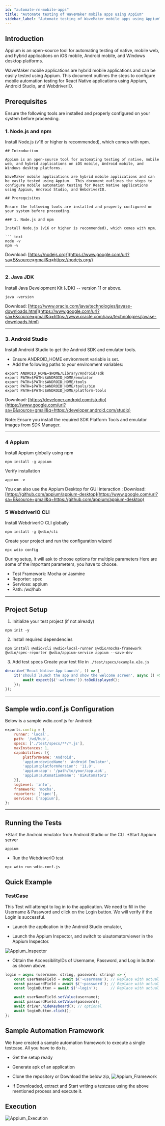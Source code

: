 ```yaml
---
id: "automate-rn-mobile-apps"
title: "Automate testing of WaveMaker mobile apps using Appium"
sidebar_label: "Automate testing of WaveMaker mobile apps using Appium"
---
```



## Introduction

Appium is an open-source tool for automating testing of native, mobile web, and hybrid applications on iOS mobile, Android mobile, and Windows desktop platforms.

WaveMaker mobile applications are hybrid mobile applications and can be easily tested using Appium.  This document outlines the steps to configure mobile automation testing for React Native applications using Appium, Android Studio, and WebdriverIO.

## Prerequisites

Ensure the following tools are installed and properly configured on your system before proceeding.

### 1\. Node.js and npm

Install Node.js (v16 or higher is recommended), which comes with npm.

```text
## Introduction

Appium is an open-source tool for automating testing of native, mobile web, and hybrid applications on iOS mobile, Android mobile, and Windows desktop platforms.

WaveMaker mobile applications are hybrid mobile applications and can be easily tested using Appium.  This document outlines the steps to configure mobile automation testing for React Native applications using Appium, Android Studio, and WebdriverIO.

## Prerequisites

Ensure the following tools are installed and properly configured on your system before proceeding.

### 1. Node.js and npm

Install Node.js (v16 or higher is recommended), which comes with npm.

``` text
node -v
npm -v
```

Download: [https://nodejs.org/](https://www.google.com/url?sa=E&source=gmail&q=https://nodejs.org/)

-----

### 2. Java JDK

Install Java Development Kit (JDK) -- version 11 or above.

```text
java -version
```

Download: [https://www.oracle.com/java/technologies/javase-downloads.html](https://www.google.com/url?sa=E&source=gmail&q=https://www.oracle.com/java/technologies/javase-downloads.html)

-----

### 3. Android Studio

Install Android Studio to get the Android SDK and emulator tools.

* Ensure ANDROID\_HOME environment variable is set.
* Add the following paths to your environment variables:

<!-- end list -->

```text
export ANDROID_HOME=$HOME/Library/Android/sdk
export PATH=$PATH:$ANDROID_HOME/emulator
export PATH=$PATH:$ANDROID_HOME/tools
export PATH=$PATH:$ANDROID_HOME/tools/bin
export PATH=$PATH:$ANDROID_HOME/platform-tools
```

Download: [https://developer.android.com/studio](https://www.google.com/url?sa=E&source=gmail&q=https://developer.android.com/studio)

Note: Ensure you install the required SDK Platform Tools and emulator images from SDK Manager.

-----

### 4 Appium

Install Appium globally using npm

``` text
npm install -g appium
```

Verify installation

```text
appium -v
```

You can also use the Appium Desktop for GUI interaction : Download: [https://github.com/appium/appium-desktop](https://www.google.com/url?sa=E&source=gmail&q=https://github.com/appium/appium-desktop)

### 5 WebdriverIO CLI

Install WebdriverIO CLI globally

```text
npm install -g @wdio/cli
```

Create your project and run the configuration wizard

```text
npx wdio config
```

During setup, It will ask to choose options for multiple parameters
Here are some of the important parameters, you have to choose.

* Test Framework: Mocha or Jasmine
* Reporter: spec
* Services: appium
* Path: /wd/hub

-----

## Project Setup

1. Initialize your test project (if not already)

```text
npm init -y
```

2. Install required dependencies

```text
npm install @wdio/cli @wdio/local-runner @wdio/mocha-framework @wdio/spec-reporter @wdio/appium-service appium --save-dev
```

3. Add test specs
    Create your test file in `./test/specs/example.e2e.js`

```javascript
describe('React Native App Launch', () => {
    it('should launch the app and show the welcome screen', async () => {
        await expect($('~welcome')).toBeDisplayed();
    });
});
```
<!-- end list -->
-----

## Sample wdio.conf.js Configuration

Below is a sample wdio.conf.js for Android: 

```javascript
exports.config = {
    runner: 'local',
    path: '/wd/hub',
    specs: ['./test/specs/**/*.js'],
    maxInstances: 1,
    capabilities: [{
        platformName: 'Android',
        'appium:deviceName': 'Android Emulator',
        'appium:platformVersion': '11.0',
        'appium:app': '/path/to/your/app.apk',
        'appium:automationName': 'UiAutomator2'
    }],
    logLevel: 'info',
    framework: 'mocha',
    reporters: ['spec'],
    services: ['appium'],
};
```

-----

## Running the Tests

*Start the Android emulator from Android Studio or the CLI.
*Start Appium server

<!-- end list -->

```text
appium
```

* Run the WebdriverIO test

<!-- end list -->

```text
npx wdio run wdio.conf.js
```

## Quick Example

### TestCase

This Test will attempt to log in to the application.  We need to fill in the Username & Password and click on the Login button.  We will verify if the Login is successful.

* Launch the application in the Android Studio emulator,

* Launch the Appium Inspector, and switch to uiautomatorviewer in the Appium Inspector.

![Appium_Inspector](/learn/assets/appium-automation-inspector.png)

* Obtain the AccessibilityIDs of Username, Password, and Log in button as shown above.

<!-- end list -->

```javascript
login = async (username: string, password: string) => {
    const userNameField = await $('~username'); // Replace with actual accessibility ID or selector
    const passwordField = await $('~password'); // Replace with actual accessibility ID or selector
    const loginButton = await $('~login');      // Replace with actual accessibility ID or selector

    await userNameField.setValue(username);
    await passwordField.setValue(password);
    await driver.hideKeyboard(); // optional
    await loginButton.click();
};
```

## Sample Automation Framework

We have created a sample automation framework to execute a single testcase.
All you have to do is,

* Get the setup ready
* Generate apk of an application
* Clone the repository or Download the below zip,
  ![Appium_Framework](https://github.com/anitha-thummalapally/reactnative_automation.git)

* If Downloaded, extract and Start writing a testcase using the above mentioned process and execute it.

## Execution

![Appium_Execution](/learn/assets/appium-automation-brightbank-login-execution.gif)
